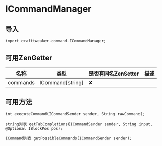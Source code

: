 # ICommandManager

## 导入

`import crafttweaker.command.ICommandManager;`

## 可用ZenGetter

| 名称 | 类型 | 是否有同名ZenSetter | 描述 |
|-----|------|------|------|
|commands|ICommand[string]|✘||

## 可用方法

`int executeCommand(ICommandSender sender, String rawCommand);`

`string列表 getTabCompletions(ICommandSender sender, String input, @Optional IBlockPos pos);`

`ICommand列表 getPossibleCommands(ICommandSender sender);`
